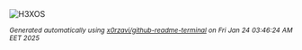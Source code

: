 <div align="justify">
<picture>
    <source media="(prefers-color-scheme: dark)" srcset="https://i.ibb.co/PmjrSQ3/output-gif.gif">
    <source media="(prefers-color-scheme: light)" srcset="https://i.ibb.co/PmjrSQ3/output-gif.gif">
    <img alt="H3XOS" src="https://i.ibb.co/PmjrSQ3/output-gif.gif">
</picture>

<sub><i>Generated automatically using [x0rzavi/github-readme-terminal](https://github.com/x0rzavi/github-readme-terminal) on Fri Jan 24 03:46:24 AM EET 2025</i></sub>
</div>